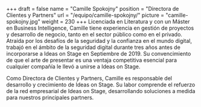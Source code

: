 +++
draft		= false
name		= "Camille Spokojny"
position 	= "Directora de Clientes y Partners"
url			= "/equipo/camille-spokojny/"
picture		= "camille-spokojny.jpg"
weight		= 230
+++
Licenciada en Literatura y con un Máster en Business Intelligence, Camille tiene experiencia en gestión de proyectos y desarrollo de negocio, tanto en el sector público como en el privado. Atraída por los desafíos de la seguridad y la confianza en el mundo digital, trabajó en el ámbito de la seguridad digital durante tres años antes de incorporarse a Ideas on Stage en Septiembre de 2019. Su convencimiento de que el arte de presentar es una ventaja competitiva esencial para cualquier compañía le llevó a unirse a Ideas on Stage.

Como Directora de Clientes y Partners, Camille es responsable del desarrollo y crecimiento de Ideas on Stage. Su labor comprende el refuerzo de la red empresarial de Ideas on Stage, desarrollando soluciones a medida para nuestros principales partners.
